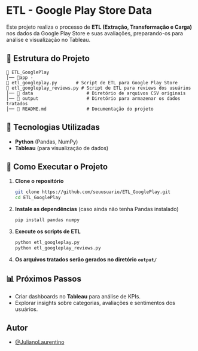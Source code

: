 # ETL - Google Play Store Data

Este projeto realiza o processo de **ETL (Extração, Transformação e Carga)** nos dados da Google Play Store e suas avaliações, preparando-os para análise e visualização no Tableau.

## 📂 Estrutura do Projeto
```
📁 ETL_GooglePlay
│── 📁app - 
📄 etl_googleplay.py       # Script de ETL para Google Play Store
📄 etl_googleplay_reviews.py # Script de ETL para reviews dos usuários
│── 📁 data                    # Diretório de arquivos CSV originais
│── 📁 output                  # Diretório para armazenar os dados tratados
│── 📄 README.md               # Documentação do projeto
```

## 🔧 Tecnologias Utilizadas
- **Python** (Pandas, NumPy)
- **Tableau** (para visualização de dados)

## 🚀 Como Executar o Projeto

1. **Clone o repositório**
   ```bash
   git clone https://github.com/seuusuario/ETL_GooglePlay.git
   cd ETL_GooglePlay
   ```
2. **Instale as dependências** (caso ainda não tenha Pandas instalado)
   ```bash
   pip install pandas numpy
   ```
3. **Execute os scripts de ETL**
   ```bash
   python etl_googleplay.py
   python etl_googleplay_reviews.py
   ```
4. **Os arquivos tratados serão gerados no diretório `output/`**

## 📊 Próximos Passos
- Criar dashboards no **Tableau** para análise de KPIs.
- Explorar insights sobre categorias, avaliações e sentimentos dos usuários.

## Autor

- [@JulianoLaurentino](https://www.linkedin.com/in/julianolaurentinodasilva/)